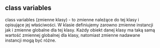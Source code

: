 ## class variables

class variables (zmienne klasy) - to zmienne należące do tej klasy i opisujące jej właściwości.
W klasie definiujemy zarowno zmienne instancji jak i zmienne globalne dla tej klasy.
Każdy obiekt danej klasy ma taką samą wartość zmiennej globalnej dla klasy, natomiast zmienne nadawane instancji mogą
być różne.